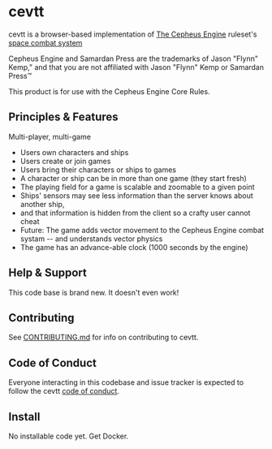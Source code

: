 # cevtt

cevtt is a browser-based implementation of [The Cepheus Engine](https://www.orffenspace.com/cepheus-srd/introduction.html) ruleset's [space combat system](https://www.orffenspace.com/cepheus-srd/space-combat.html)

Cepheus Engine and Samardan Press are the trademarks of Jason "Flynn" Kemp," and that you are not affiliated with Jason "Flynn" Kemp or Samardan Press™

This product is for use with the Cepheus Engine Core Rules.
## Principles & Features
Multi-player, multi-game

* Users own characters and ships
* Users create or join games
* Users bring their characters or ships to games
* A character or ship can be in more than one game (they start fresh)
* The playing field for a game is scalable and zoomable to a given point
* Ships' sensors may see less information than the server knows about another ship,
* and that information is hidden from the client so a crafty user cannot cheat
* Future: The game adds vector movement to the Cepheus Engine combat systam -- and understands vector physics
* The game has an advance-able clock (1000 seconds by the engine)

## Help & Support
This code base is brand new. It doesn't even work!

## Contributing

See [CONTRIBUTING.md](CONTRIBUTING.md) for info on contributing to cevtt.

## Code of Conduct

Everyone interacting in this codebase and issue tracker is expected to follow the cevtt [code of conduct](CODE_OF_CONDUCT.md).

## Install

No installable code yet.
Get Docker.

